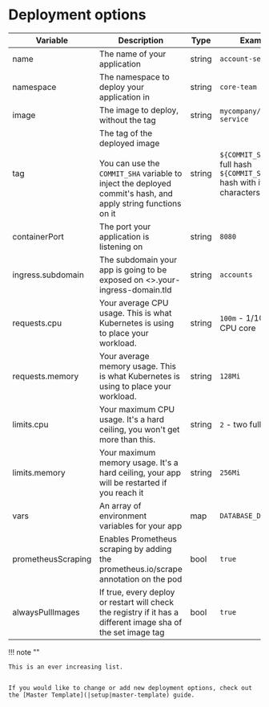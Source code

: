 # Deployment options

| Variable     | Description           | Type | Example |
| ------------- |-------------| -----| ----|
| name     | The name of your application | string | `account-service` |
| namespace      | The namespace to deploy your application in | string | `core-team` |
| image | The image to deploy, without the tag | string | `mycompany/account-service` |
| tag | The tag of the deployed image <br /><br /> You can use the `COMMIT_SHA` variable to inject the deployed commit's hash, and apply string functions on it | string | `${COMMIT_SHA}` the full hash <br /> `${COMMIT_SHA:0:9}`  hash with its first 8 characters |
| containerPort | The port your application is listening on | string | `8080` |
| ingress.subdomain | The subdomain your app is going to be exposed on <<subdomain>>.your-ingress-domain.tld | string | `accounts` |
| requests.cpu | Your average CPU usage. This is what Kubernetes is using to place your workload. | string | `100m` - 1/10 of a CPU core |
| requests.memory | Your average memory usage. This is what Kubernetes is using to place your workload. | string | `128Mi` |
| limits.cpu | Your maximum CPU usage. It's a hard ceiling, you won't get more than this. | string | `2` - two full cores |
| limits.memory | Your maximum memory usage. It's a hard ceiling, your app will be restarted if you reach it | string | `256Mi` |
| vars | An array of environment variables for your app | map | `DATABASE_DB: mydb` |
| prometheusScraping | Enables Prometheus scraping by adding the prometheus.io/scrape annotation on the pod | bool | `true` |
| alwaysPullImages | If true, every deploy or restart will check the registry if it has a different image sha of the set image tag | bool | `true` |

!!! note ""
    
    This is an ever increasing list.
    
    
    If you would like to change or add new deployment options, check out the [Master Template](|setup|master-template) guide.